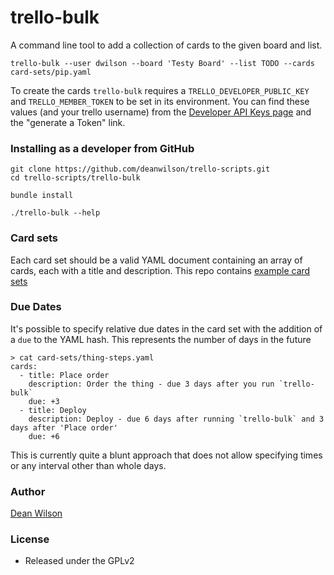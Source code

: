 # trello-bulk

A command line tool to add a collection of cards to the given board and list.

    trello-bulk --user dwilson --board 'Testy Board' --list TODO --cards card-sets/pip.yaml

To create the cards `trello-bulk` requires a `TRELLO_DEVELOPER_PUBLIC_KEY` and
`TRELLO_MEMBER_TOKEN` to be set in its environment. You can find these values
(and your trello username) from the
[Developer API Keys page](https://trello.com/app-key) and the "generate a Token"
link.

### Installing as a developer from GitHub

    git clone https://github.com/deanwilson/trello-scripts.git
    cd trello-scripts/trello-bulk

    bundle install

    ./trello-bulk --help

### Card sets

Each card set should be a valid YAML document containing an array of cards, each
with a title and description. This repo contains
[example card sets](/trello-bulk/card-sets/)

### Due Dates

It's possible to specify relative due dates in the card set with the addition of a
`due` to the YAML hash. This represents the number of days in the future

    > cat card-sets/thing-steps.yaml
    cards:
      - title: Place order
        description: Order the thing - due 3 days after you run `trello-bulk`
        due: +3
      - title: Deploy
        description: Deploy - due 6 days after running `trello-bulk` and 3 days after 'Place order'
        due: +6

This is currently quite a blunt approach that does not allow specifying times or
any interval other than whole days.

### Author

  [Dean Wilson](https://www.unixdaemon.net)

### License

 * Released under the GPLv2
